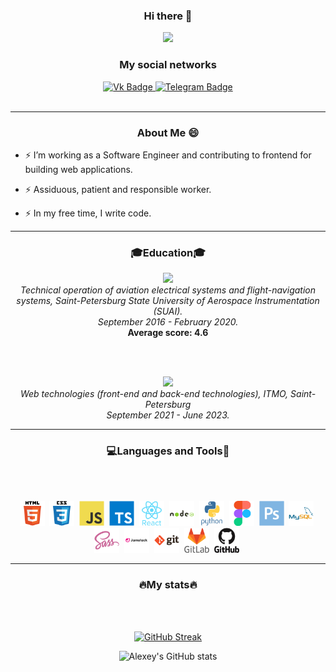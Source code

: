 
<div id="header" align="center">
  <h3><strong>Hi there 👋</strong></h3>
</div>

<div id="header" align="center">
  <img src="https://media.tproger.ru/uploads/2017/02/donutquine.gif" width="400"/>
</div>

<div id="header-badges" align="center">
    <h3><strong>My social networks</strong></h3>
</div>

<div id="badges" align="center">
  <a href="https://vk.com/mor_ald">
    <img src="https://img.shields.io/badge/Вконтакте-blue?style=for-the-badge&logo=vk&logoColor=white" alt="Vk Badge"/>
  </a>
  <a href="https://t.me/Mor_Ald">
    <img src="https://img.shields.io/badge/Telegram-9cf?style=for-the-badge&logo=telegram&logoColor=white" alt="Telegram Badge"/>
  </a>
</div>

<div id="badges" align="center">
    <img src="https://komarev.com/ghpvc/?username=Mor-ald&style=flat-square&color=blue" alt=""/>
</div>

---
<div id="About" align="center">
    <h3><strong>About Me 😄</strong></h3>
</div>

- ⚡ I’m working as a Software Engineer and contributing to frontend for building web applications.

- ⚡ Assiduous, patient and responsible worker.

- ⚡ In my free time, I write code.

---

<div id="Education" align="center">
    <h3><strong>🎓Education🎓</strong></h3>
</div>

<div id="Education-SUAI" align="center">
    <img src="https://mir-s3-cdn-cf.behance.net/project_modules/fs/40d10552027629.5901df5ea3bf2.jpg" width="400"/>
</div>

<div id="Education-text" align="center">
    <i>Technical operation of aviation electrical systems and flight-navigation systems, Saint-Petersburg State University of Aerospace Instrumentation (SUAI).</i>
</div>

<div id="Education-time" align="center">
    <i>September 2016 - February 2020.</i>
</div>

<div id="Education-score" align="center">
    <strong>Average score: 4.6</strong>
</div>

<br/><br/>

<div id="Education-ITMO" align="center">
    <img src="https://itmo.ru/file/pages/213/slogan_na_plashke_chernyy.png" width="400"/>
</div>

<div id="Education-ITMO" align="center">
    <i>Web technologies (front-end and back-end technologies), ITMO, Saint-Petersburg</i>
</div>

<div id="Education-time" align="center">
    <i>September 2021 - June 2023.</i>
</div>

---
<div id="Languages and Tools" align="center">
    <h3><strong>💻Languages and Tools🔧</strong></h3>
</div>

<br></br>

<div id="Languages and Tools" align="center">  
    <img src="./assets/html5-original-wordmark.svg" width="40" height="40"/>&nbsp;
    <img src="./assets/css3-original-wordmark.svg" width="40" height="40"/>&nbsp;
    <img src="./assets/javascript-original.svg" width="40" height="40"/>&nbsp;
    <img src="./assets/typescript-original.svg" width="40" height="40"/>&nbsp;
    <img src="./assets/react-original-wordmark.svg" width="40" height="40"/>&nbsp;
    <img src="./assets/nodejs-original-wordmark.svg" width="40" height="40"/>&nbsp;
    <img src="./assets/python-original-wordmark.svg" width="40" height="40"/>&nbsp;
    <img src="./assets/figma-original.svg" width="40" height="40"/>&nbsp;
    <img src="./assets/photoshop-plain.svg" width="40" height="40"/>&nbsp;
    <img src="./assets/mysql-original-wordmark.svg" width="40" height="40"/>&nbsp;
    <img src="./assets/sass-original.svg" width="40" height="40"/>&nbsp;
    <img src="./assets/jamstack-original-wordmark.svg" width="40" height="40"/>&nbsp;
    <img src="./assets/git-original-wordmark.svg" width="40" height="40"/>&nbsp;
    <img src="./assets/gitlab-original-wordmark.svg" width="40" height="40"/>&nbsp;
    <img src="./assets/github-original-wordmark.svg" width="40" height="40"/>&nbsp;
</div>

---

<div id="Stats" align="center">
    <h3><strong>🔥My stats🔥</strong></h3>
</div>

<br></br>

<div id="Stats" align="center">
    
[![GitHub Streak](https://streak-stats.demolab.com?user=Mor-ald&theme=dark)](https://git.io/streak-stats)

![Alexey's GitHub stats](https://github-readme-stats.vercel.app/api?username=Mor-ald&count_private=true&layout=compact&theme=vision-friendly-dark)

</div>


<!--
**Mor-ald/Mor-ald** is a ✨ _special_ ✨ repository because its `README.md` (this file) appears on your GitHub profile.

-->
